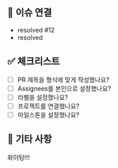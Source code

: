 ## 🔗 이슈 연결
<!-- ex. resolved #24 -->

- resolved #12
- resolved


## ✅ 체크리스트
<!-- 해당 사항들을 잘 지켰다면 괄호안에 공백을 지우고 X를 입력해주세요 (ex. [X]) -->

- [ ]  PR 제목을 형식에 맞게 작성했나요? <!-- [Backend] 기능 요구사항 -->
- [ ]  Assignees를 본인으로 설정했나요?
- [ ]  라벨을 설정했나요?
- [ ]  프로젝트를 연결했나요?
- [ ]  마일스톤을 설정했나요?

## 🙌 기타 사항
<!-- 개발하면서 의문이 있는 내용이나 전달하고 싶은 말(혹은 하소연 😂)이 있다면 맘껏 작성해주세요! -->
화이팅!!!
